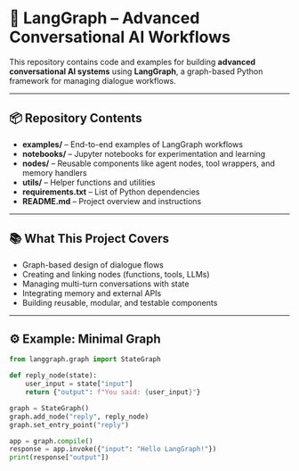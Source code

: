 # 🧠 LangGraph – Advanced Conversational AI Workflows

This repository contains code and examples for building **advanced conversational AI systems** using **LangGraph**, a graph-based Python framework for managing dialogue workflows.

---

## 📦 Repository Contents

- **examples/** – End-to-end examples of LangGraph workflows  
- **notebooks/** – Jupyter notebooks for experimentation and learning  
- **nodes/** – Reusable components like agent nodes, tool wrappers, and memory handlers  
- **utils/** – Helper functions and utilities  
- **requirements.txt** – List of Python dependencies  
- **README.md** – Project overview and instructions

---

## 📚 What This Project Covers

- Graph-based design of dialogue flows  
- Creating and linking nodes (functions, tools, LLMs)  
- Managing multi-turn conversations with state  
- Integrating memory and external APIs  
- Building reusable, modular, and testable components

---

## ⚙️ Example: Minimal Graph

```python
from langgraph.graph import StateGraph

def reply_node(state):
    user_input = state["input"]
    return {"output": f"You said: {user_input}"}

graph = StateGraph()
graph.add_node("reply", reply_node)
graph.set_entry_point("reply")

app = graph.compile()
response = app.invoke({"input": "Hello LangGraph!"})
print(response["output"])
